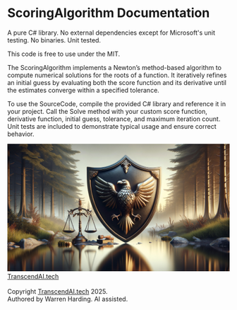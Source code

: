 # ScoringAlgorithm Documentation

A pure C# library. No external dependencies except for Microsoft's unit testing. No binaries. Unit tested.

This code is free to use under the MIT.

The ScoringAlgorithm implements a Newton’s method-based algorithm to compute numerical solutions for the roots of a function. It iteratively refines an initial guess by evaluating both the score function and its derivative until the estimates converge within a specified tolerance.

To use the SourceCode, compile the provided C# library and reference it in your project. Call the Solve method with your custom score function, derivative function, initial guess, tolerance, and maximum iteration count. Unit tests are included to demonstrate typical usage and ensure correct behavior.

![AI Image](aiimage.jpg)
[TranscendAI.tech](https://TranscendAI.tech)<br>
<br>
Copyright [TranscendAI.tech](https://TranscendAI.tech) 2025.</br>
Authored by Warren Harding. AI assisted.